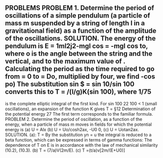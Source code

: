 PROBLEMS
PROBLEM 1. Determine the period of oscillations of a simple pendulum (a particle of mass
m suspended by a string of length l in a gravitational field) as a function of the amplitude of
the oscillations.
SOLUTION. The energy of the pendulum is E = 1ml2j2-mgl cos = -mgl cos to, where
o is the angle between the string and the vertical, and to the maximum value of . Calculating
the period as the time required to go from = 0 to = Do, multiplied by four, we find
-cos
po)
The substitution sin $ = sin 10/sin 100 converts this to T = /(l/g)K(sin 100), where
1/75
-
is the complete elliptic integral of the first kind. For sin 100 22 100 < 1 (small oscillations),
an expansion of the function K gives
T =
§12
Determination of the potential energy
27
The first term corresponds to the familiar formula.
PROBLEM 2. Determine the period of oscillation, as a function of the energy, when a
particle of mass m moves in fields for which the potential energy is
(a) U = Alx
(b) U = Uo/cosh2ax, -U0 0, (c) U = Uotan2ax.
SOLUTION. (a):
T =
By the substitution yn = u the integral is reduced to a beta function, which can be expressed
in terms of gamma functions:
The dependence of T on E is in accordance with the law of mechanical similarity (10.2),
(10.3).
(b) T = (7/a)V(2m/E).
(c) T =(t/a)v[2m/(E+U0)]
